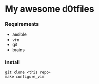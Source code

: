 # My awesome d0tfiles

### Requirements

* ansible
* vim
* git
* brains

### Install
    git clone <this repo>
    make configure_vim
